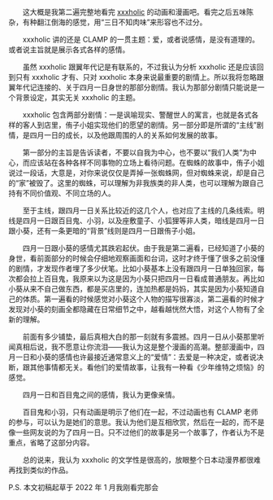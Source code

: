 　　这大概是我第二遍完整地看完 [xxxholic](https://bgm.tv/subject/495) 的动画和漫画吧。看完之后五味陈杂，有种翻江倒海的感觉，用“三日不知肉味”来形容也不过分。

　　xxxholic 讲的还是 CLAMP 的一贯主题：爱，或者说感情，是没有道理的。或者说主旨就是展示各式各样的感情。

　　虽然 xxxholic 跟翼年代记是有联系的，不过我认为分析 xxxholic 还是应该回到只有 xxxholic 才有、只对 xxxholic 本身来说最重要的剧情上。所以我将忽略跟翼年代记连接的、关于四月一日身世的那部分剧情。我认为那部分剧情只能说是一个背景设定，其实无关 xxxholic 的主题。

　　xxxholic 包含两部分剧情：一是讽喻现实、警醒世人的寓言，也就是各式各样的客人到店里，侑子小姐实现他们的愿望的剧情。另一部分即是所谓的“主线”剧情，是四月一日的成长，以及他跟周围的人的关系如何发展的故事。

　　第一部分的主旨是告诉读者，不要以自我为中心，也不要以“我们人类”为中心，而应该站在各种各样不同事物的立场上看待问题。在蜘蛛的故事中，侑子小姐说过一段话，大意是，对你来说仅仅是弄掉一张蜘蛛网，但对蜘蛛来说，却是自己的“家”被毁了。这里的蜘蛛，可以理解为非我族类的非人类，也可以理解为跟自己持有不同价值观、不同立场的人。

　　至于主线，跟四月一日关系比较近的这几个人，也对应了主线的几条线索。明线是四月一日跟百目鬼、小羽，以及座敷童子、小狐狸等非人类，暗线是四月一日跟小葵，还有一条更暗的“背景”线则是四月一日跟侑子小姐。

　　四月一日跟小葵的感情尤其跌宕起伏。由于我是第二遍看，已经知道了小葵的身世，看前面部分的时候会仔细地观察画面和台词，这时才终于懂了很多之前没懂的剧情，才发现作者埋了多少伏笔。比如小葵基本上没有跟四月一日单独回家，每次都会拉上百目鬼，我原来以为这是因为小葵只把四月一日看成普通朋友。再比如小葵从来不自己做东西，都是买店里的，连加热都是妈妈，其实是因为小葵知道自己的体质。第一遍看的时候感觉对小葵这个人物的描写很寡淡，第二遍看的时候才发现对小葵的刻画全都隐藏在日常细节之中，越看越恍然大悟，对这个人物有了全新的理解。

　　前面有多少铺垫，最后真相大白的那一刻就有多震撼。四月一日从小葵那里听闻真相后说，我不愿意让你流泪——我认为这是整个漫画的高潮。整部漫画中，四月一日和小葵的感情也许最接近通常意义上的“爱情”：去爱是一种决定，或者说决断，跟其他事情都无关。看他们的爱情故事，让我有一种看《少年维特之烦恼》的感觉。

　　四月一日和百目鬼之间的感情，我认为更像亲情。

　　百目鬼和小羽，只有动画是明示了他们在一起，不过动画也有 CLAMP 老师的参与，可以认为是她们的意思。我认为他们是互相欣赏，然后在一起的，而不是像一些网友说的为了四月一日。只不过他们的故事是另一个故事了，作者认为不是重点，省略了这部分内容。

　　总的说来，我认为 xxxholic 的文学性是很高的，放眼整个日本动漫界都很难再找到类似的作品。

P.S. 本文初稿起草于 2022 年 1 月我刚看完那会

